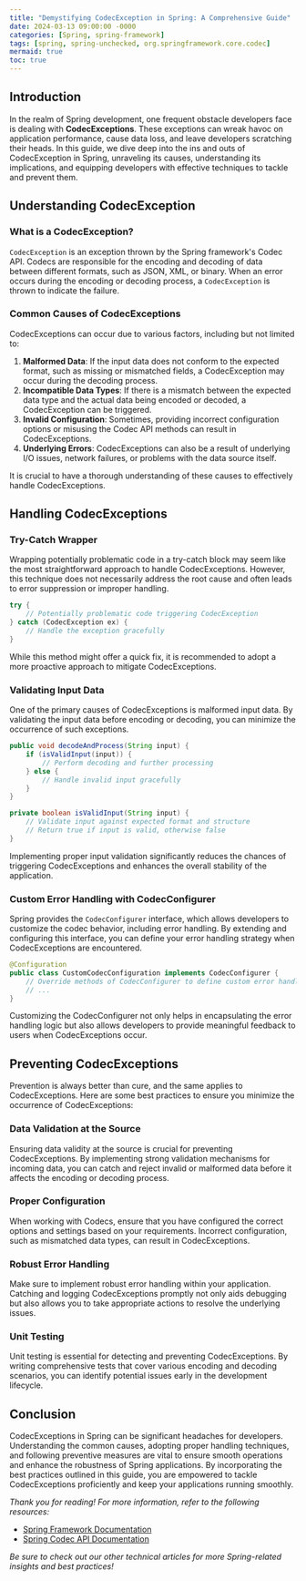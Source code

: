 ```yaml
---
title: "Demystifying CodecException in Spring: A Comprehensive Guide"
date: 2024-03-13 09:00:00 -0000
categories: [Spring, spring-framework]
tags: [spring, spring-unchecked, org.springframework.core.codec]
mermaid: true
toc: true
---
```


## Introduction

In the realm of Spring development, one frequent obstacle developers face is dealing with **CodecExceptions**. These exceptions can wreak havoc on application performance, cause data loss, and leave developers scratching their heads. In this guide, we dive deep into the ins and outs of CodecException in Spring, unraveling its causes, understanding its implications, and equipping developers with effective techniques to tackle and prevent them.

## Understanding CodecException

### What is a CodecException?

`CodecException` is an exception thrown by the Spring framework's Codec API. Codecs are responsible for the encoding and decoding of data between different formats, such as JSON, XML, or binary. When an error occurs during the encoding or decoding process, a `CodecException` is thrown to indicate the failure.

### Common Causes of CodecExceptions

CodecExceptions can occur due to various factors, including but not limited to:

1. **Malformed Data**: If the input data does not conform to the expected format, such as missing or mismatched fields, a CodecException may occur during the decoding process.
2. **Incompatible Data Types**: If there is a mismatch between the expected data type and the actual data being encoded or decoded, a CodecException can be triggered.
3. **Invalid Configuration**: Sometimes, providing incorrect configuration options or misusing the Codec API methods can result in CodecExceptions.
4. **Underlying Errors**: CodecExceptions can also be a result of underlying I/O issues, network failures, or problems with the data source itself.

It is crucial to have a thorough understanding of these causes to effectively handle CodecExceptions.

## Handling CodecExceptions

### Try-Catch Wrapper

Wrapping potentially problematic code in a try-catch block may seem like the most straightforward approach to handle CodecExceptions. However, this technique does not necessarily address the root cause and often leads to error suppression or improper handling.

```java
try {
    // Potentially problematic code triggering CodecException
} catch (CodecException ex) {
    // Handle the exception gracefully
}
```

While this method might offer a quick fix, it is recommended to adopt a more proactive approach to mitigate CodecExceptions.

### Validating Input Data

One of the primary causes of CodecExceptions is malformed input data. By validating the input data before encoding or decoding, you can minimize the occurrence of such exceptions.

```java
public void decodeAndProcess(String input) {
    if (isValidInput(input)) {
        // Perform decoding and further processing
    } else {
        // Handle invalid input gracefully
    }
}

private boolean isValidInput(String input) {
    // Validate input against expected format and structure
    // Return true if input is valid, otherwise false
}
```

Implementing proper input validation significantly reduces the chances of triggering CodecExceptions and enhances the overall stability of the application.

### Custom Error Handling with CodecConfigurer

Spring provides the `CodecConfigurer` interface, which allows developers to customize the codec behavior, including error handling. By extending and configuring this interface, you can define your error handling strategy when CodecExceptions are encountered.

```java
@Configuration
public class CustomCodecConfiguration implements CodecConfigurer {
    // Override methods of CodecConfigurer to define custom error handling
    // ...
}
```

Customizing the CodecConfigurer not only helps in encapsulating the error handling logic but also allows developers to provide meaningful feedback to users when CodecExceptions occur.

## Preventing CodecExceptions

Prevention is always better than cure, and the same applies to CodecExceptions. Here are some best practices to ensure you minimize the occurrence of CodecExceptions:

### Data Validation at the Source

Ensuring data validity at the source is crucial for preventing CodecExceptions. By implementing strong validation mechanisms for incoming data, you can catch and reject invalid or malformed data before it affects the encoding or decoding process.

### Proper Configuration

When working with Codecs, ensure that you have configured the correct options and settings based on your requirements. Incorrect configuration, such as mismatched data types, can result in CodecExceptions.

### Robust Error Handling

Make sure to implement robust error handling within your application. Catching and logging CodecExceptions promptly not only aids debugging but also allows you to take appropriate actions to resolve the underlying issues.

### Unit Testing

Unit testing is essential for detecting and preventing CodecExceptions. By writing comprehensive tests that cover various encoding and decoding scenarios, you can identify potential issues early in the development lifecycle.

## Conclusion

CodecExceptions in Spring can be significant headaches for developers. Understanding the common causes, adopting proper handling techniques, and following preventive measures are vital to ensure smooth operations and enhance the robustness of Spring applications. By incorporating the best practices outlined in this guide, you are empowered to tackle CodecExceptions proficiently and keep your applications running smoothly.

_Thank you for reading! For more information, refer to the following resources:_

- [Spring Framework Documentation](https://docs.spring.io/spring-framework/docs/current/reference/html/index.html)
- [Spring Codec API Documentation](https://docs.spring.io/spring-framework/docs/current/javadoc-api/org/springframework/util/codec/package-summary.html)

_Be sure to check out our other technical articles for more Spring-related insights and best practices!_
